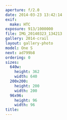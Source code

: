 ```yaml
---
aperture: f/2.0
date: 2014-03-23 13:42:14
exif:
  make: HTC
exposure: 913/1000000
file: IMG_20140323_134213
gallery: 2014-crail
layout: gallery-photo
model: One S
next: ad799b8
ordering: 0
sizes:
  640w:
    height: 362
    width: 640
  200x200:
    height: 200
    width: 200
  96x96:
    height: 96
    width: 96
title: 
---
```

